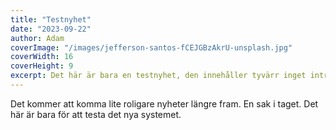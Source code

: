 ```yaml
---
title: "Testnyhet"
date: "2023-09-22"
author: Adam
coverImage: "/images/jefferson-santos-fCEJGBzAkrU-unsplash.jpg"
coverWidth: 16
coverHeight: 9
excerpt: Det här är bara en testnyhet, den innehåller tyvärr inget intressant överhuvudtaget.
---
```


Det kommer att komma lite roligare nyheter längre fram. En sak i taget. Det här är bara för att testa det nya systemet.
